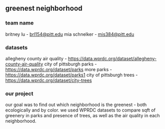 ## greenest neighborhood
### team name

britney lu - brl154@pitt.edu
mia schnelker - mis384@pitt.edu

### datasets
allegheny county air quality - https://data.wprdc.org/dataset/allegheny-county-air-quality
city of pittsburgh parks - https://data.wprdc.org/dataset/parks
more parks - https://data.wprdc.org/dataset/parks1
city of pittsburgh trees - https://data.wprdc.org/dataset/city-trees

### our project
our goal was to find out which neighborhood is the greenest - both ecologically and by color. 
we used WPRDC datasets to compare sqft of greenery in parks and presence of trees, as well as the air quality in each neighborhood.